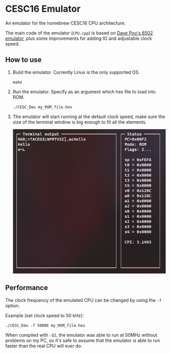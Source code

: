 # CESC16 Emulator
An emulator for the homebrew CESC16 CPU architecture.

The main code of the emulator (`CPU.cpp`) is based on [Dave Poo's 6502 emulator](https://www.youtube.com/playlist?list=PLLwK93hM93Z13TRzPx9JqTIn33feefl37), plus some improvements for adding IO and adjustable clock speed.

## How to use
1. Build the emulator. Currently Linux is the only supported OS.
    ```
    make
    ```
2. Run the emulator. Specify as an argument which hex file to load into ROM.
    ```
    ./CESC_Emu my_ROM_file.hex
    ```
3. The emulator will start running at the default clock speed, make sure the size of the terminal window is big enough to fit all the elements.

    ![Demo](https://github.com/p-rivero/CESC16-emulator/blob/main/demo/demo.png?raw=true)


## Performance
The clock frequency of the emulated CPU can be changed by using the `-f` option.

Example (set clock speed to 50 kHz):
```
./CESC_Emu -f 50000 my_ROM_file.hex
```

When compiled with `-O2`, the emulator was able to run at 50MHz without problems on my PC, so it's safe to assume that the emulator is able to run faster than the real CPU will ever do.
